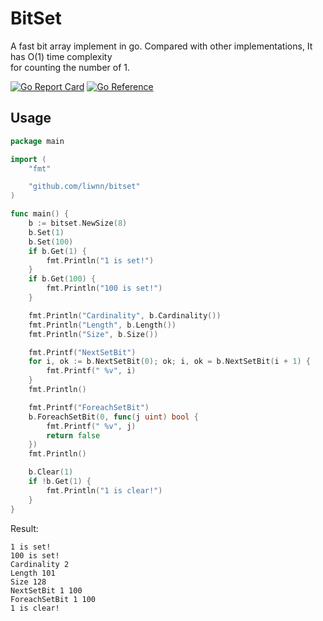 # BitSet
A fast bit array implement in go. Compared with other implementations, It has O(1) time complexity  
for counting the number of 1.  

[![Go Report Card](https://goreportcard.com/badge/github.com/liwnn/bitset)](https://goreportcard.com/report/github.com/liwnn/bitset)
[![Go Reference](https://pkg.go.dev/badge/github.com/liwnn/bitset.svg)](https://pkg.go.dev/github.com/liwnn/bitset)

## Usage
``` go
package main

import (
	"fmt"

	"github.com/liwnn/bitset"
)

func main() {
	b := bitset.NewSize(8)
	b.Set(1)
	b.Set(100)
	if b.Get(1) {
		fmt.Println("1 is set!")
	}
	if b.Get(100) {
		fmt.Println("100 is set!")
	}

	fmt.Println("Cardinality", b.Cardinality())
	fmt.Println("Length", b.Length())
	fmt.Println("Size", b.Size())

	fmt.Printf("NextSetBit")
	for i, ok := b.NextSetBit(0); ok; i, ok = b.NextSetBit(i + 1) {
		fmt.Printf(" %v", i)
	}
	fmt.Println()

	fmt.Printf("ForeachSetBit")
	b.ForeachSetBit(0, func(j uint) bool {
		fmt.Printf(" %v", j)
		return false
	})
	fmt.Println()

	b.Clear(1)
	if !b.Get(1) {
		fmt.Println("1 is clear!")
	}
}
```
Result:
```
1 is set!
100 is set!     
Cardinality 2   
Length 101      
Size 128        
NextSetBit 1 100
ForeachSetBit 1 100
1 is clear!  
```
